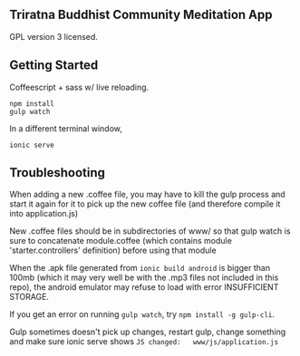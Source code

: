 Triratna Buddhist Community Meditation App
---
GPL version 3 licensed.

Getting Started
---

Coffeescript + sass w/ live reloading.

```
npm install
gulp watch
```

In a different terminal window,
```
ionic serve
```

Troubleshooting
---
When adding a new .coffee file, you may have to kill the gulp process and start it again for it to pick up the new coffee file (and therefore compile it into application.js)

New .coffee files should be in subdirectories of www/ so that gulp watch is sure to concatenate module.coffee (which contains module 'starter.controllers' definition) before using that module

When the .apk file generated from `ionic build android` is bigger than 100mb (which it may very well be with the .mp3 files not included in this repo), the android emulator may refuse to load with error INSUFFICIENT STORAGE.

If you get an error on running `gulp watch`, try `npm install -g gulp-cli`.

Gulp sometimes doesn't pick up changes, restart gulp, change something and make sure ionic serve shows `JS changed:   www/js/application.js`